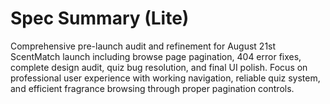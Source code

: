 # Spec Summary (Lite)

Comprehensive pre-launch audit and refinement for August 21st ScentMatch launch including browse page pagination, 404 error fixes, complete design audit, quiz bug resolution, and final UI polish. Focus on professional user experience with working navigation, reliable quiz system, and efficient fragrance browsing through proper pagination controls.